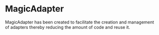 # MagicAdapter

MagicAdapter has been created to facilitate the creation and management of adapters thereby reducing the amount of code and reuse it.
